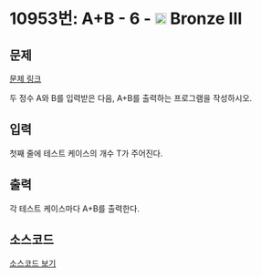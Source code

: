 # 10953번: A+B - 6 - <img src="https://static.solved.ac/tier_small/3.svg" style="height:20px" /> Bronze III

<!-- performance -->

<!-- 문제 제출 후 깃허브에 푸시를 했을 때 제출한 코드의 성능이 입력될 공간입니다.-->

<!-- end -->

## 문제

[문제 링크](https://boj.kr/10953)


<p>두 정수 A와 B를 입력받은 다음, A+B를 출력하는 프로그램을 작성하시오.</p>



## 입력

첫째 줄에 테스트 케이스의 개수 T가 주어진다.

## 출력

각 테스트 케이스마다 A+B를 출력한다.

## 소스코드

[소스코드 보기](A+B%20-%206.py)